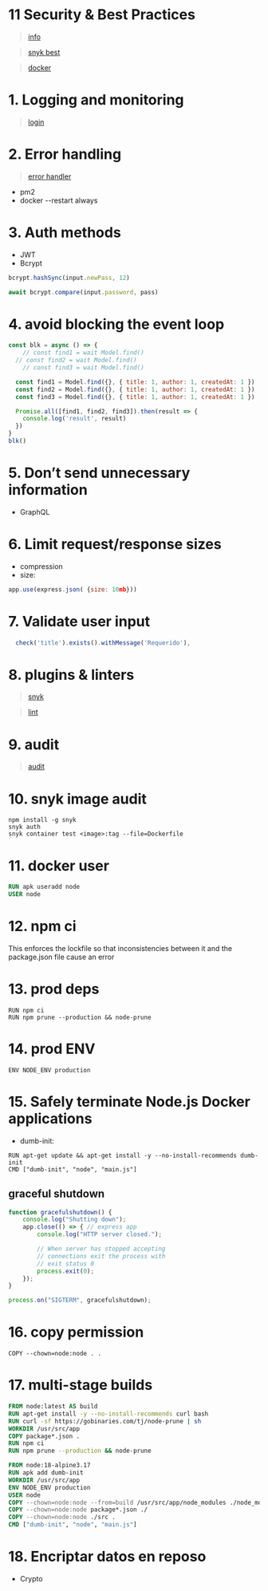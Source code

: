 # 11 Security & Best Practices <!-- omit in toc -->
> [info](https://nodejs.org/en/docs/guides/security)

> [snyk best](https://snyk.io/learn/nodejs-security-best-practice/#best)

> [docker](https://snyk.io/blog/10-best-practices-to-containerize-nodejs-web-applications-with-docker/)

# 1. Logging and monitoring
> [login](./08.%20Login.md)

# 2. Error handling
> [error handler](./03.%20Error%20Handler.md)
- pm2
- docker --restart always

# 3. Auth methods
- JWT
- Bcrypt
```js
bcrypt.hashSync(input.newPass, 12)

await bcrypt.compare(input.password, pass)
```

# 4. avoid blocking the event loop
```js
const blk = async () => {
	// const find1 = wait Model.find()
  // const find2 = wait Model.find()
	// const find3 = wait Model.find()

  const find1 = Model.find({}, { title: 1, author: 1, createdAt: 1 })
  const find2 = Model.find({}, { title: 1, author: 1, createdAt: 1 })
  const find3 = Model.find({}, { title: 1, author: 1, createdAt: 1 })

  Promise.all([find1, find2, find3]).then(result => {
    console.log('result', result)
  })
}
blk()
```



# 5. Don’t send unnecessary information
- GraphQL

# 6. Limit request/response sizes
- compression
- size:
```js
app.use(express.json( {size: 10mb}))
```

# 7. Validate user input
```js
  check('title').exists().withMessage('Requerido'),
```

# 8. plugins & linters
> [snyk](https://app.snyk.io/)

> [lint](https://www.npmjs.com/package/eslint-plugin-security)

# 9. audit
> [audit](./audit.md)

# 10. snyk image audit
```
npm install -g snyk
snyk auth
snyk container test <image>:tag --file=Dockerfile

```

# 11. docker user
```dockerfile
RUN apk useradd node
USER node
```

# 12. npm ci
This enforces the lockfile so that inconsistencies between it and the package.json file cause an error

# 13. prod deps
```
RUN npm ci
RUN npm prune --production && node-prune
```

# 14. prod ENV
```
ENV NODE_ENV production

```

# 15. Safely terminate Node.js Docker applications
- dumb-init:
```
RUN apt-get update && apt-get install -y --no-install-recommends dumb-init
CMD ["dumb-init", "node", "main.js"]
```
## graceful shutdown
```js
function gracefulshutdown() {
    console.log("Shutting down");
    app.close(() => { // express app
        console.log("HTTP server closed.");

        // When server has stopped accepting
        // connections exit the process with
        // exit status 0
        process.exit(0);
    });
}

process.on("SIGTERM", gracefulshutdown);
```

# 16. copy permission
```
COPY --chown=node:node . .
```

# 17. multi-stage builds
```dockerfile
FROM node:latest AS build
RUN apt-get install -y --no-install-recommends curl bash
RUN curl -sf https://gobinaries.com/tj/node-prune | sh
WORKDIR /usr/src/app
COPY package*.json .
RUN npm ci
RUN npm prune --production && node-prune

FROM node:18-alpine3.17
RUN apk add dumb-init
WORKDIR /usr/src/app
ENV NODE_ENV production
USER node
COPY --chown=node:node --from=build /usr/src/app/node_modules ./node_modules
COPY --chown=node:node package*.json ./
COPY --chown=node:node ./src .
CMD ["dumb-init", "node", "main.js"]
```

# 18. Encriptar datos en reposo
- Crypto
